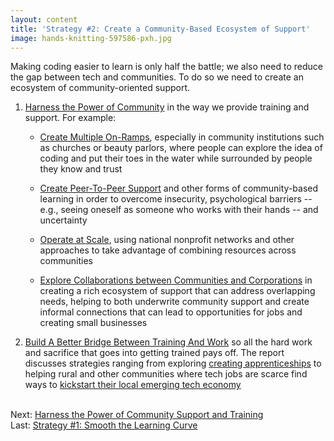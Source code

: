 ```yaml
---
layout: content
title: 'Strategy #2: Create a Community-Based Ecosystem of Support'
image: hands-knitting-597586-pxh.jpg
---
```


Making coding easier to learn is only half the battle; we also need to reduce the gap between tech and communities. To do so we need to create an ecosystem of community-oriented support.

1. [Harness the Power of Community](10-community-support.html) in the way we provide training and support. For example:

    - [Create Multiple On-Ramps](10-community-support.html#create-multiple-on-ramps), especially in community institutions such as churches or beauty parlors, where people can explore the idea of coding and put their toes in the water while surrounded by people they know and trust

    - [Create Peer-To-Peer Support](10-community-support.html#community-oriented-trainings-and-support) and other forms of community-based learning in order to overcome insecurity, psychological barriers -- e.g., seeing oneself as someone who works with their hands -- and uncertainty

    - [Operate at Scale](10-community-support.html#the-advantages-of-operating-at-scale), using national nonprofit networks and other approaches to take advantage of combining resources across communities

    - [Explore Collaborations between Communities and Corporations](10-community-support.html#explore-connecting-community-and-workplace-support) in creating a rich ecosystem of support that can address overlapping needs, helping to both underwrite community support and create informal connections that can lead to opportunities for jobs and creating small businesses

2. [Build A Better Bridge Between Training And Work](20-training-work.html) so all the hard work and sacrifice that goes into getting trained pays off. The report discusses strategies ranging from exploring [creating apprenticeships](20-training-work.html#apprenticeships) to helping rural and other communities where tech jobs are scarce find ways to [kickstart their local emerging tech economy](20-training-work.html#what-to-do-if-there-are-too-few-jobs-or-business-opportunities)


<br/> Next: [Harness the Power of Community Support and Training](10-community-support.html)
<br/>Last: [Strategy #1: Smooth the Learning Curve](../30-smooth/00-index.html)
